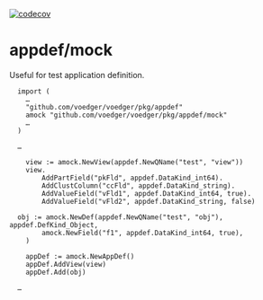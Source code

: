 [![codecov](https://codecov.io/gh/voedger/voedger/appdef/mock/branch/main/graph/badge.svg?token=u6VrbqKtnn)](https://codecov.io/gh/voedger/voedger/appdef/mock)

# appdef/mock

Useful for test application definition.

``` golang
  import (
    …
    "github.com/voedger/voedger/pkg/appdef"
    amock "github.com/voedger/voedger/pkg/appdef/mock"
    …
  )

  …

	view := amock.NewView(appdef.NewQName("test", "view"))
	view.
		AddPartField("pkFld", appdef.DataKind_int64).
		AddClustColumn("ccFld", appdef.DataKind_string).
		AddValueField("vFld1", appdef.DataKind_int64, true).
		AddValueField("vFld2", appdef.DataKind_string, false)

  obj := amock.NewDef(appdef.NewQName("test", "obj"), appdef.DefKind_Object,
		amock.NewField("f1", appdef.DataKind_int64, true),
	)

	appDef := amock.NewAppDef()
	appDef.AddView(view)
	appDef.Add(obj)

  …

```
